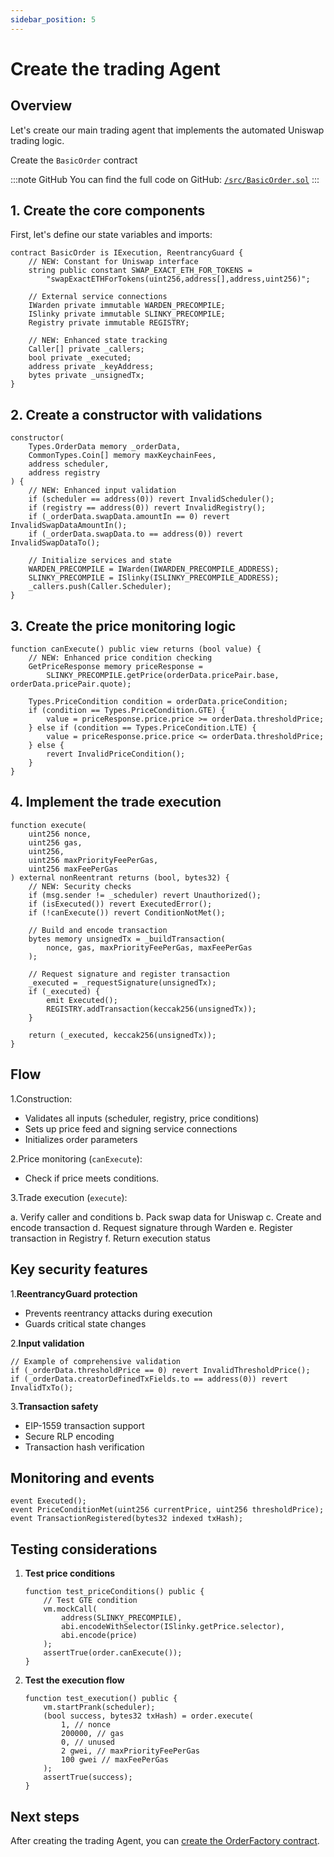 ```yaml
---
sidebar_position: 5
---
```


# Create the trading Agent

## Overview

Let's create our main trading agent that implements the automated Uniswap trading logic.

Create the `BasicOrder` contract

:::note GitHub
You can find the full code on GitHub: [`/src/BasicOrder.sol`](https://github.com/warden-protocol/wardenprotocol/blob/main/solidity/orders/src/BasicOrder.sol)
:::

## 1. Create the core components

First, let's define our state variables and imports:

```solidity title="/src/BasicOrder.sol"
contract BasicOrder is IExecution, ReentrancyGuard {
    // NEW: Constant for Uniswap interface
    string public constant SWAP_EXACT_ETH_FOR_TOKENS = 
        "swapExactETHForTokens(uint256,address[],address,uint256)";

    // External service connections
    IWarden private immutable WARDEN_PRECOMPILE;
    ISlinky private immutable SLINKY_PRECOMPILE;
    Registry private immutable REGISTRY;

    // NEW: Enhanced state tracking
    Caller[] private _callers;
    bool private _executed;
    address private _keyAddress;
    bytes private _unsignedTx;
}
```

## 2. Create a constructor with validations

```solidity title="/src/BasicOrder.sol"
constructor(
    Types.OrderData memory _orderData,
    CommonTypes.Coin[] memory maxKeychainFees,
    address scheduler,
    address registry
) {
    // NEW: Enhanced input validation
    if (scheduler == address(0)) revert InvalidScheduler();
    if (registry == address(0)) revert InvalidRegistry();
    if (_orderData.swapData.amountIn == 0) revert InvalidSwapDataAmountIn();
    if (_orderData.swapData.to == address(0)) revert InvalidSwapDataTo();
    
    // Initialize services and state
    WARDEN_PRECOMPILE = IWarden(IWARDEN_PRECOMPILE_ADDRESS);
    SLINKY_PRECOMPILE = ISlinky(ISLINKY_PRECOMPILE_ADDRESS);
    _callers.push(Caller.Scheduler);
}
```

## 3. Create the price monitoring logic

```solidity title="/src/BasicOrder.sol"
function canExecute() public view returns (bool value) {
    // NEW: Enhanced price condition checking
    GetPriceResponse memory priceResponse = 
        SLINKY_PRECOMPILE.getPrice(orderData.pricePair.base, orderData.pricePair.quote);
    
    Types.PriceCondition condition = orderData.priceCondition;
    if (condition == Types.PriceCondition.GTE) {
        value = priceResponse.price.price >= orderData.thresholdPrice;
    } else if (condition == Types.PriceCondition.LTE) {
        value = priceResponse.price.price <= orderData.thresholdPrice;
    } else {
        revert InvalidPriceCondition();
    }
}
```

## 4. Implement the trade execution

```solidity title="/src/BasicOrder.sol"
function execute(
    uint256 nonce,
    uint256 gas,
    uint256,
    uint256 maxPriorityFeePerGas,
    uint256 maxFeePerGas
) external nonReentrant returns (bool, bytes32) {
    // NEW: Security checks
    if (msg.sender != _scheduler) revert Unauthorized();
    if (isExecuted()) revert ExecutedError();
    if (!canExecute()) revert ConditionNotMet();

    // Build and encode transaction
    bytes memory unsignedTx = _buildTransaction(
        nonce, gas, maxPriorityFeePerGas, maxFeePerGas
    );
    
    // Request signature and register transaction
    _executed = _requestSignature(unsignedTx);
    if (_executed) {
        emit Executed();
        REGISTRY.addTransaction(keccak256(unsignedTx));
    }

    return (_executed, keccak256(unsignedTx));
}
```

## Flow

1.Construction:

- Validates all inputs (scheduler, registry, price conditions)
- Sets up price feed and signing service connections
- Initializes order parameters

2.Price monitoring (`canExecute`):

- Check if price meets conditions.

3.Trade execution (`execute`):

a. Verify caller and conditions
b. Pack swap data for Uniswap
c. Create and encode transaction
d. Request signature through Warden
e. Register transaction in Registry
f. Return execution status

## Key security features

1.**ReentrancyGuard protection**

- Prevents reentrancy attacks during execution
- Guards critical state changes

2.**Input validation**

```solidity
// Example of comprehensive validation
if (_orderData.thresholdPrice == 0) revert InvalidThresholdPrice();
if (_orderData.creatorDefinedTxFields.to == address(0)) revert InvalidTxTo();
```

3.**Transaction safety**

- EIP-1559 transaction support
- Secure RLP encoding
- Transaction hash verification

## Monitoring and events

```solidity
event Executed();
event PriceConditionMet(uint256 currentPrice, uint256 thresholdPrice);
event TransactionRegistered(bytes32 indexed txHash);
```

## Testing considerations

1. **Test price conditions**
   
   ```solidity
   function test_priceConditions() public {
       // Test GTE condition
       vm.mockCall(
           address(SLINKY_PRECOMPILE),
           abi.encodeWithSelector(ISlinky.getPrice.selector),
           abi.encode(price)
       );
       assertTrue(order.canExecute());
   }
   ```

2. **Test the execution flow**
   
   ```solidity
   function test_execution() public {
       vm.startPrank(scheduler);
       (bool success, bytes32 txHash) = order.execute(
           1, // nonce
           200000, // gas
           0, // unused
           2 gwei, // maxPriorityFeePerGas
           100 gwei // maxFeePerGas
       );
       assertTrue(success);
   }
   ```

## Next steps

After creating the trading Agent, you can [create the OrderFactory contract](agent_factory).
